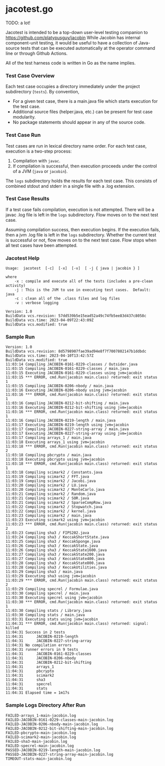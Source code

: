 # jacotest.go

TODO: a lot!

Jacotest is intended to be a top-down user-level testing companion to https://github.com/platypusguy/jacobin 
While Jacobin has internal component-unit testing, it would be useful to have a collection of Java-source tests that can be executed automatically 
at the operator command line or through Github Actions.

All of the test harness code is written in Go as the name implies.

### Test Case Overview

Each test case occupies a directory immediately under the project subdirectory (```tests```).  By convention,
* For a given test case, there is a main.java file which starts execution for the test case.
* Additional source files (helper.java, etc.) can be present for test case modularity.
* No package statements should appear in any of the source code.

### Test Case Run

Test cases are run in lexical directory name order.  For each test case, execution is a two-step process:
1) Compilation with ```javac```.
2) If compilation is successful, then execution proceeds under the control of a JVM (```java``` or ```jacobin```).

The ```logs``` subdirectory holds the results for each test case.  This consists of combined stdout and stderr in a single file with a .log extension.

### Test Case Results

If a test case fails compilation, execution is not attempted.  There will be a javac .log file is left in the ```logs``` subdirectory.  Flow moves on to the next test case.

Assuming compilation success, then execution begins.  If the execution fails, then a jvm .log file is left in the ```logs``` subdirectory.  Whether the current test is successful or not, flow moves on to the next test case.  Flow stops when all test cases have been attempted.

### Jacotest Help

```
Usage:  jacotest  [-c]  [-x]  [-v]  [ -j { java | jacobin } ]

where
	-x : compile and execute all of the tests (includes a pre-clean activity)
	-j : This is the JVM to use in executing test cases.  Default: java
	-c : clean all of the .class files and log files
	-v : verbose logging

Version: 1.0
BuildData vcs.revision: 57dd539b5e15ead52a49c74fb5ee83d437c8058c
BuildData vcs.time: 2023-04-09T22:43:09Z
BuildData vcs.modified: true
```

### Sample Run

```
Version: 1.0
BuildData vcs.revision: 8d5798907fae39ad94e8f7f7007802147b1ddbdc
BuildData vcs.time: 2023-04-10T13:42:57Z
BuildData vcs.modified: true
11:03:14 Compiling JACOBIN-0161-0229-classes / Outsider.java
11:03:15 Compiling JACOBIN-0161-0229-classes / main.java
11:03:15 Executing JACOBIN-0161-0229-classes using jvm=jacobin
11:03:15 *** ERROR, cmd.Run(jacobin main.class) returned: exit status 1
11:03:15 Compiling JACOBIN-0206-nbody / main.java
11:03:16 Executing JACOBIN-0206-nbody using jvm=jacobin
11:03:16 *** ERROR, cmd.Run(jacobin main.class) returned: exit status 1
11:03:16 Compiling JACOBIN-0212-bit-shifting / main.java
11:03:16 Executing JACOBIN-0212-bit-shifting using jvm=jacobin
11:03:16 *** ERROR, cmd.Run(jacobin main.class) returned: exit status 1
11:03:16 Compiling JACOBIN-0219-length / main.java
11:03:17 Executing JACOBIN-0219-length using jvm=jacobin
11:03:17 Compiling JACOBIN-0227-string-array / main.java
11:03:17 Executing JACOBIN-0227-string-array using jvm=jacobin
11:03:17 Compiling arrays_1 / main.java
11:03:18 Executing arrays_1 using jvm=jacobin
11:03:18 *** ERROR, cmd.Run(jacobin main.class) returned: exit status 2
11:03:18 Compiling pbcrypto / main.java
11:03:18 Executing pbcrypto using jvm=jacobin
11:03:18 *** ERROR, cmd.Run(jacobin main.class) returned: exit status 1
11:03:18 Compiling scimark2 / Constants.java
11:03:19 Compiling scimark2 / FFT.java
11:03:19 Compiling scimark2 / Jacobi.java
11:03:20 Compiling scimark2 / LU.java
11:03:20 Compiling scimark2 / MonteCarlo.java
11:03:21 Compiling scimark2 / Random.java
11:03:21 Compiling scimark2 / SOR.java
11:03:21 Compiling scimark2 / SparseCompRow.java
11:03:22 Compiling scimark2 / Stopwatch.java
11:03:22 Compiling scimark2 / kernel.java
11:03:23 Compiling scimark2 / main.java
11:03:23 Executing scimark2 using jvm=jacobin
11:03:23 *** ERROR, cmd.Run(jacobin main.class) returned: exit status 2
11:03:23 Compiling sha3 / FIPS202.java
11:03:24 Compiling sha3 / KeccakShortState.java
11:03:25 Compiling sha3 / KeccakSponge.java
11:03:26 Compiling sha3 / KeccakState.java
11:03:26 Compiling sha3 / KeccakState1600.java
11:03:27 Compiling sha3 / KeccakState200.java
11:03:27 Compiling sha3 / KeccakState400.java
11:03:28 Compiling sha3 / KeccakState800.java
11:03:28 Compiling sha3 / KeccakUtilities.java
11:03:29 Compiling sha3 / main.java
11:03:29 Executing sha3 using jvm=jacobin
11:03:29 *** ERROR, cmd.Run(jacobin main.class) returned: exit status 2
11:03:29 Compiling specrel / Formulae.java
11:03:30 Compiling specrel / main.java
11:03:30 Executing specrel using jvm=jacobin
11:03:30 *** ERROR, cmd.Run(jacobin main.class) returned: exit status 1
11:03:30 Compiling stats / Library.java
11:03:30 Compiling stats / main.java
11:03:31 Executing stats using jvm=jacobin
11:04:31 *** ERROR, cmd.Run(jacobin main.class) returned: signal: killed
11:04:31 Success in 2 tests
11:04:31      JACOBIN-0219-length
11:04:31      JACOBIN-0227-string-array
11:04:31 No compilation errors
11:04:31 runner errors in 9 tests
11:04:31      JACOBIN-0161-0229-classes
11:04:31      JACOBIN-0206-nbody
11:04:31      JACOBIN-0212-bit-shifting
11:04:31      arrays_1
11:04:31      pbcrypto
11:04:31      scimark2
11:04:31      sha3
11:04:31      specrel
11:04:31      stats
11:04:31 Elapsed time = 1m17s

```

### Sample Logs Directory After Run
```
FAILED-arrays_1-main-jacobin.log
FAILED-JACOBIN-0161-0229-classes-main-jacobin.log
FAILED-JACOBIN-0206-nbody-main-jacobin.log
FAILED-JACOBIN-0212-bit-shifting-main-jacobin.log
FAILED-pbcrypto-main-jacobin.log
FAILED-scimark2-main-jacobin.log
FAILED-sha3-main-jacobin.log
FAILED-specrel-main-jacobin.log
PASSED-JACOBIN-0219-length-main-jacobin.log
PASSED-JACOBIN-0227-string-array-main-jacobin.log
TIMEOUT-stats-main-jacobin.log
```


